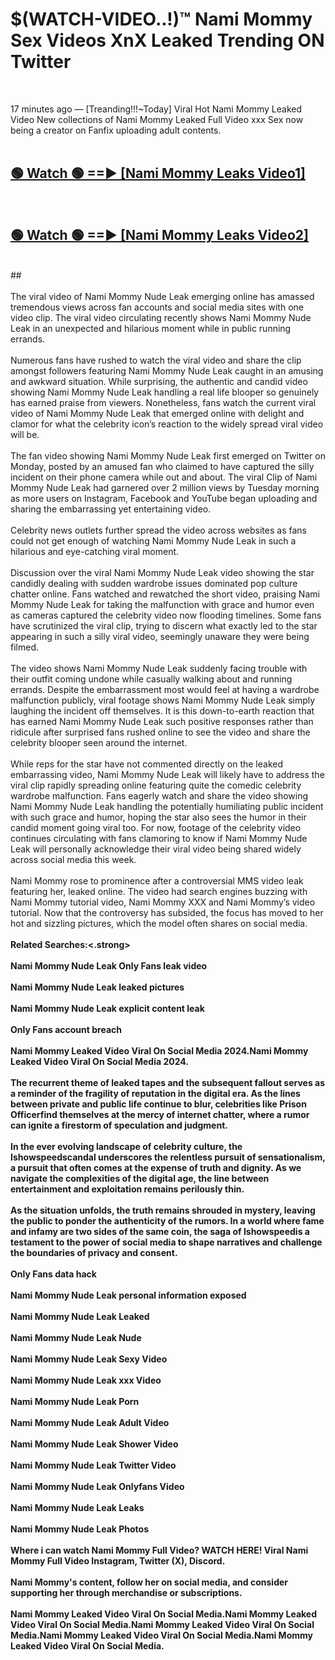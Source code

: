 # $(WATCH-VIDEO..!)™ Nami Mommy Sex Videos XnX Leaked Trending ON Twitter<br>
<br>

17 minutes ago — [Treanding!!!~Today] Viral Hot Nami Mommy Leaked Video New collections of Nami Mommy Leaked Full Video xxx Sex now being a creator on Fanfix uploading adult contents.
<br>
 <br>

##  <a href="https://best2vid.blogspot.com?title=Nami_Mommy">🟢 Watch 🟢 ==► [Nami Mommy Leaks Video1]</a><br>
  <br>

##  <a href="https://best2vid.blogspot.com?title=Nami_Mommy">🟢 Watch 🟢 ==► [Nami Mommy Leaks Video2]</a><br>
  <br>
  ##
  <br>
  <br>
The viral video of Nami Mommy Nude Leak emerging online has amassed tremendous views across fan accounts and social media sites with one video clip. The viral video circulating recently shows Nami Mommy Nude Leak in an unexpected and hilarious moment while in public running errands.
<br><br>
Numerous fans have rushed to watch the viral video and share the clip amongst followers featuring Nami Mommy Nude Leak caught in an amusing and awkward situation. While surprising, the authentic and candid video showing Nami Mommy Nude Leak handling a real life blooper so genuinely has earned praise from viewers. Nonetheless, fans watch the current viral video of Nami Mommy Nude Leak that emerged online with delight and clamor for what the celebrity icon’s reaction to the widely spread viral video will be.
<br><br>
The fan video showing Nami Mommy Nude Leak first emerged on Twitter on Monday, posted by an amused fan who claimed to have captured the silly incident on their phone camera while out and about. The viral Clip of Nami Mommy Nude Leak had garnered over 2 million views by Tuesday morning as more users on Instagram, Facebook and YouTube began uploading and sharing the embarrassing yet entertaining video.
<br><br>
Celebrity news outlets further spread the video across websites as fans could not get enough of watching Nami Mommy Nude Leak in such a hilarious and eye-catching viral moment.
<br><br>
Discussion over the viral Nami Mommy Nude Leak video showing the star candidly dealing with sudden wardrobe issues dominated pop culture chatter online. Fans watched and rewatched the short video, praising Nami Mommy Nude Leak for taking the malfunction with grace and humor even as cameras captured the celebrity video now flooding timelines. Some fans have scrutinized the viral clip, trying to discern what exactly led to the star appearing in such a silly viral video, seemingly unaware they were being filmed.
<br><br>
The video shows Nami Mommy Nude Leak suddenly facing trouble with their outfit coming undone while casually walking about and running errands. Despite the embarrassment most would feel at having a wardrobe malfunction publicly, viral footage shows Nami Mommy Nude Leak simply laughing the incident off themselves. It is this down-to-earth reaction that has earned Nami Mommy Nude Leak such positive responses rather than ridicule after surprised fans rushed online to see the video and share the celebrity blooper seen around the internet.
<br><br>
While reps for the star have not commented directly on the leaked embarrassing video, Nami Mommy Nude Leak will likely have to address the viral clip rapidly spreading online featuring quite the comedic celebrity wardrobe malfunction. Fans eagerly watch and share the video showing Nami Mommy Nude Leak handling the potentially humiliating public incident with such grace and humor, hoping the star also sees the humor in their candid moment going viral too. For now, footage of the celebrity video continues circulating with fans clamoring to know if Nami Mommy Nude Leak will personally acknowledge their viral video being shared widely across social media this week.
<br><br>
Nami Mommy rose to prominence after a controversial MMS video leak featuring her, leaked online. The video had search engines buzzing with Nami Mommy tutorial video, Nami Mommy XXX and Nami Mommy’s video tutorial. Now that the controversy has subsided, the focus has moved to her hot and sizzling pictures, which the model often shares on social media.
<br><br>
<strong>Related Searches:<.strong>
<br><br>
Nami Mommy Nude Leak Only Fans leak video
<br><br>
Nami Mommy Nude Leak leaked pictures
<br><br>
Nami Mommy Nude Leak explicit content leak
<br><br>
Only Fans account breach
<br><br>
Nami Mommy Leaked Video Viral On Social Media 2024.Nami Mommy Leaked Video Viral On Social Media 2024.
<br><br>
The recurrent theme of leaked tapes and the subsequent fallout serves as a reminder of the fragility of reputation in the digital era. As the lines between private and public life continue to blur, celebrities like Prison Officerfind themselves at the mercy of internet chatter, where a rumor can ignite a firestorm of speculation and judgment.
<br><br>
In the ever evolving landscape of celebrity culture, the Ishowspeedscandal underscores the relentless pursuit of sensationalism, a pursuit that often comes at the expense of truth and dignity. As we navigate the complexities of the digital age, the line between entertainment and exploitation remains perilously thin.
<br><br>
As the situation unfolds, the truth remains shrouded in mystery, leaving the public to ponder the authenticity of the rumors. In a world where fame and infamy are two sides of the same coin, the saga of Ishowspeedis a testament to the power of social media to shape narratives and challenge the boundaries of privacy and consent.
<br><br>
Only Fans data hack
<br><br>
Nami Mommy Nude Leak personal information exposed
<br><br>
Nami Mommy Nude Leak Leaked
<br><br>
Nami Mommy Nude Leak Nude
<br><br>
Nami Mommy Nude Leak Sexy Video
<br><br>
Nami Mommy Nude Leak xxx Video
<br><br>
Nami Mommy Nude Leak Porn
<br><br>
Nami Mommy Nude Leak Adult Video
<br><br>
Nami Mommy Nude Leak Shower Video
<br><br>
Nami Mommy Nude Leak Twitter Video
<br><br>
Nami Mommy Nude Leak Onlyfans Video
<br><br>
Nami Mommy Nude Leak Leaks
<br><br>
Nami Mommy Nude Leak Photos
<br><br>
Where i can watch Nami Mommy Full Video? WATCH HERE! Viral Nami Mommy Full Video Instagram, Twitter (X), Discord.
<br><br>
Nami Mommy's content, follow her on social media, and consider supporting her through merchandise or subscriptions.
<br><br>
Nami Mommy Leaked Video Viral On Social Media.Nami Mommy Leaked Video Viral On Social Media.Nami Mommy Leaked Video Viral On Social Media.Nami Mommy Leaked Video Viral On Social Media.Nami Mommy Leaked Video Viral On Social Media.